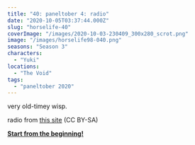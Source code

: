 ```yaml
---
title: "40: paneltober 4: radio"
date: "2020-10-05T03:37:44.000Z"
slug: "horselife-40"
coverImage: "/images/2020-10-03-230409_300x280_scrot.png"
image: "/images/horselife98-040.png"
seasons: "Season 3"
characters:
  - "Yuki"
locations:
  - "The Void"
tags:
  - "paneltober 2020"
---
```


very old-timey wisp.

radio from [this site](https://www.oldradio.pl/ilustracja.php?foto_id=7629&j_skad_foto=nowe_foto) (CC BY-SA)

[**Start from the beginning!**](https://yukiis.moe/comic/horselife-37/)
